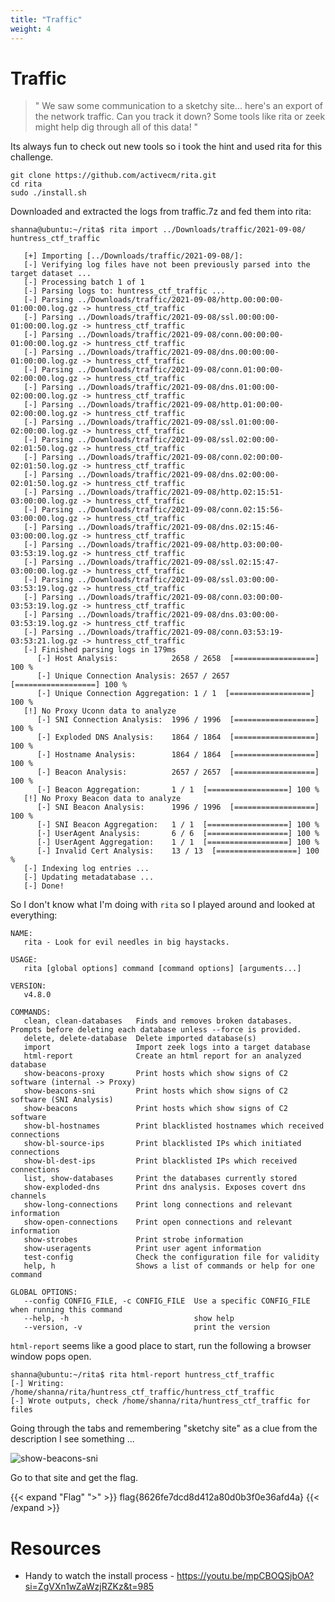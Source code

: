 ```yaml
---
title: "Traffic"
weight: 4
---
```

# Traffic

> "
> We saw some communication to a sketchy site... here's an export of the network traffic. Can you track it down?
> Some tools like rita or zeek might help dig through all of this data!
> "

Its always fun to check out new tools so i took the hint and used rita for this challenge.

   ```shell
   git clone https://github.com/activecm/rita.git
   cd rita
   sudo ./install.sh
   ```

Downloaded and extracted the logs from traffic.7z and fed them into rita:

   ```shell
   shanna@ubuntu:~/rita$ rita import ../Downloads/traffic/2021-09-08/ huntress_ctf_traffic

      [+] Importing [../Downloads/traffic/2021-09-08/]:
      [-] Verifying log files have not been previously parsed into the target dataset ... 
      [-] Processing batch 1 of 1
      [-] Parsing logs to: huntress_ctf_traffic ... 
      [-] Parsing ../Downloads/traffic/2021-09-08/http.00:00:00-01:00:00.log.gz -> huntress_ctf_traffic
      [-] Parsing ../Downloads/traffic/2021-09-08/ssl.00:00:00-01:00:00.log.gz -> huntress_ctf_traffic
      [-] Parsing ../Downloads/traffic/2021-09-08/conn.00:00:00-01:00:00.log.gz -> huntress_ctf_traffic
      [-] Parsing ../Downloads/traffic/2021-09-08/dns.00:00:00-01:00:00.log.gz -> huntress_ctf_traffic
      [-] Parsing ../Downloads/traffic/2021-09-08/conn.01:00:00-02:00:00.log.gz -> huntress_ctf_traffic
      [-] Parsing ../Downloads/traffic/2021-09-08/dns.01:00:00-02:00:00.log.gz -> huntress_ctf_traffic
      [-] Parsing ../Downloads/traffic/2021-09-08/http.01:00:00-02:00:00.log.gz -> huntress_ctf_traffic
      [-] Parsing ../Downloads/traffic/2021-09-08/ssl.01:00:00-02:00:00.log.gz -> huntress_ctf_traffic
      [-] Parsing ../Downloads/traffic/2021-09-08/ssl.02:00:00-02:01:50.log.gz -> huntress_ctf_traffic
      [-] Parsing ../Downloads/traffic/2021-09-08/conn.02:00:00-02:01:50.log.gz -> huntress_ctf_traffic
      [-] Parsing ../Downloads/traffic/2021-09-08/dns.02:00:00-02:01:50.log.gz -> huntress_ctf_traffic
      [-] Parsing ../Downloads/traffic/2021-09-08/http.02:15:51-03:00:00.log.gz -> huntress_ctf_traffic
      [-] Parsing ../Downloads/traffic/2021-09-08/conn.02:15:56-03:00:00.log.gz -> huntress_ctf_traffic
      [-] Parsing ../Downloads/traffic/2021-09-08/dns.02:15:46-03:00:00.log.gz -> huntress_ctf_traffic
      [-] Parsing ../Downloads/traffic/2021-09-08/http.03:00:00-03:53:19.log.gz -> huntress_ctf_traffic
      [-] Parsing ../Downloads/traffic/2021-09-08/ssl.02:15:47-03:00:00.log.gz -> huntress_ctf_traffic
      [-] Parsing ../Downloads/traffic/2021-09-08/ssl.03:00:00-03:53:19.log.gz -> huntress_ctf_traffic
      [-] Parsing ../Downloads/traffic/2021-09-08/conn.03:00:00-03:53:19.log.gz -> huntress_ctf_traffic
      [-] Parsing ../Downloads/traffic/2021-09-08/dns.03:00:00-03:53:19.log.gz -> huntress_ctf_traffic
      [-] Parsing ../Downloads/traffic/2021-09-08/conn.03:53:19-03:53:21.log.gz -> huntress_ctf_traffic
      [-] Finished parsing logs in 179ms
         [-] Host Analysis:            2658 / 2658  [==================] 100 %
         [-] Unique Connection Analysis: 2657 / 2657  [==================] 100 %
         [-] Unique Connection Aggregation: 1 / 1  [==================] 100 %
      [!] No Proxy Uconn data to analyze
         [-] SNI Connection Analysis:  1996 / 1996  [==================] 100 %
         [-] Exploded DNS Analysis:    1864 / 1864  [==================] 100 %
         [-] Hostname Analysis:        1864 / 1864  [==================] 100 %
         [-] Beacon Analysis:          2657 / 2657  [==================] 100 %
         [-] Beacon Aggregation:       1 / 1  [==================] 100 %
      [!] No Proxy Beacon data to analyze
         [-] SNI Beacon Analysis:      1996 / 1996  [==================] 100 %
         [-] SNI Beacon Aggregation:   1 / 1  [==================] 100 %
         [-] UserAgent Analysis:       6 / 6  [==================] 100 %
         [-] UserAgent Aggregation:    1 / 1  [==================] 100 %
         [-] Invalid Cert Analysis:    13 / 13  [==================] 100 %
      [-] Indexing log entries ... 
      [-] Updating metadatabase ... 
      [-] Done!
   ```

So I don't know what I'm doing with `rita` so I played around and looked at everything:

   ```shell
   NAME:
      rita - Look for evil needles in big haystacks.

   USAGE:
      rita [global options] command [command options] [arguments...]

   VERSION:
      v4.8.0

   COMMANDS:
      clean, clean-databases   Finds and removes broken databases. Prompts before deleting each database unless --force is provided.
      delete, delete-database  Delete imported database(s)
      import                   Import zeek logs into a target database
      html-report              Create an html report for an analyzed database
      show-beacons-proxy       Print hosts which show signs of C2 software (internal -> Proxy)
      show-beacons-sni         Print hosts which show signs of C2 software (SNI Analysis)
      show-beacons             Print hosts which show signs of C2 software
      show-bl-hostnames        Print blacklisted hostnames which received connections
      show-bl-source-ips       Print blacklisted IPs which initiated connections
      show-bl-dest-ips         Print blacklisted IPs which received connections
      list, show-databases     Print the databases currently stored
      show-exploded-dns        Print dns analysis. Exposes covert dns channels
      show-long-connections    Print long connections and relevant information
      show-open-connections    Print open connections and relevant information
      show-strobes             Print strobe information
      show-useragents          Print user agent information
      test-config              Check the configuration file for validity
      help, h                  Shows a list of commands or help for one command

   GLOBAL OPTIONS:
      --config CONFIG_FILE, -c CONFIG_FILE  Use a specific CONFIG_FILE when running this command
      --help, -h                            show help
      --version, -v                         print the version
   ```

`html-report` seems like a good place to start, run the following a browser window pops open.

   ```shell
   shanna@ubuntu:~/rita$ rita html-report huntress_ctf_traffic
   [-] Writing: /home/shanna/rita/huntress_ctf_traffic/huntress_ctf_traffic
   [-] Wrote outputs, check /home/shanna/rita/huntress_ctf_traffic for files
   ```

Going through the tabs and remembering "sketchy site" as a clue from the description I see something ...

![show-beacons-sni](../../images/sketchy_site.png)

Go to that site and get the flag.

{{< expand "Flag" ">" >}}
flag{8626fe7dcd8d412a80d0b3f0e36afd4a}
{{< /expand >}}

# Resources
* Handy to watch the install process - https://youtu.be/mpCBOQSjbOA?si=ZgVXn1wZaWzjRZKz&t=985